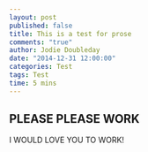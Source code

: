```yaml
---
layout: post
published: false
title: This is a test for prose
comments: "true"
author: Jodie Doubleday
date: "2014-12-31 12:00:00"
categories: Test
tags: Test
time: 5 mins
---
```


## PLEASE PLEASE WORK

I WOULD LOVE YOU TO WORK!
